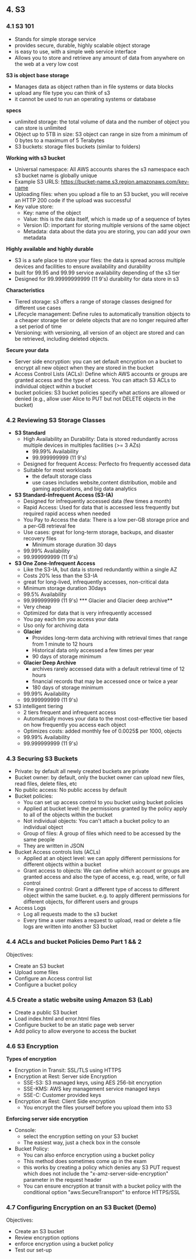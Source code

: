 ## 4. S3

### 4.1 S3 101
* Stands for simple storage service
* provides secure, durable, highly scalable object storage
* is easy to use, with a simple web service interface
* Allows you to store and retrieve any amount of data from anywhere on the web at a very low cost

**S3 is object base storage**
* Manages data as object rathen than in file systems or data blocks
* upload any file type you can think of s3
* it cannot be used to run an operating systems or database

**specs**
* unlimited storage: the total volume of data and the number of object you can store is unlimited
* Object up to 5TB in size: S3 object can range in size from a minimum of 0 bytes to a maximum of 5 Terabytes
* S3 buckets: storage files buckets (similar to folders)

**Working with s3 bucket**
* Universal namespace: All AWS accounts shares the s3 namespace each s3 bucket name is globally unique
* Example S3 URLS: https://bucket-name.s3.region.amazonaws.com/key-name
* Uploading files: when you upload a file to an S3 bucket, you will receive an HTTP 200 code if the upload was successful
* Key value store:
  * Key: name of the object
  * Value: this is the data itself, which is made up of a sequence of bytes
  * Version ID: important for storing multiple versions of the same object
  * Metadata: data about the data you are storing, you can add your own metadata

**Highly available and highly durable**
* S3 is a safe place to store your files: the data is spread across multiple devices and facilities to ensure availability and durability
* built for 99.95 and 99.99 service availability depending of the s3 tier
* Designed for 99.99999999999 (11 9's) durability for data store in s3

**Characteristics**
* Tiered storage: s3 offers a range of storage classes designed for different use cases
* Lifecycle management: Define rules to automatically transition objects to a cheaper storage tier or delete objects that are no longer required after a set period of time
* Versioning: with versioning, all version of an object are stored and can be retrieved, including deleted objects.

**Secure your data**
* Server side encryption: you can set default encryption on a bucket to encrypt all new object when they are stored in the bucket
* Access Control Lists (ACLs): Define which AWS accounts or groups are granted access and the type of access. You can attach S3 ACLs to individual object within a bucket
* bucket policies: S3 bucket policies specify what actions are allowed or denied (e.g., allow user Alice to PUT but not DELETE objects in the bucket)

### 4.2 Reviewing S3 Storage Classes

* **S3 Standard**
  * High Availability an Durability: Data is stored redundantly across multiple devices in multiples facilities (>= 3 AZs)
    * 99.99% Availability
    * 99.999999999 (11 9's)
  * Designed for frequent Access: Perfecto fro frequently accessed data
  * Suitable for most workloads
    * the default storage class
    * use cases includes website,content distribution, mobile and gaming applications, and big data analytics
* **S3 Standard-Infrequent Access (S3-IA)**
  * Designed for infrequently accessed data (few times a month)
  * Rapid Access: Used for data that is accessed less frequently but required rapid access when needed
  * You Pay to Access the data: There is a low per-GB storage price and a per-GB retrieval fee
  * Use cases: great for long-term storage, backups, and disaster recovery files
    * Minimum storage duration 30 days
  * 99.99% Availability
  * 99.999999999 (11 9's)
* **S3 One Zone-Infrequent Access**
  * Like the S3-IA, but data is stored redundantly within a single AZ
  * Costs 20% less than the S3-IA
  * great for long-lived, infrequently accesses, non-critical data
  * Minimum storage duration 30days
  * 99.5% Availability
  * 99.999999999 (11 9's)
*** Glacier and Glacier deep archive**
  * Very cheap
  * Optimized for data that is very infrequently accessed
  * You pay each tim you access your data
  * Uso only for archiving data
  * **Glacier**
    * Provides long-term data archiving with retrieval times that range from 1 minute to 12 hours
    * Historical data only accessed a few times per year
    * 90 days of storage minimum
  * **Glacier Deep Archive**
    * archives rarely accessed data with a default retrieval time of 12 hours
    * financial records that may be accessed once or twice a year
    * 180 days of storage minimum
  * 99.99% Availability
  * 99.999999999 (11 9's)
* S3 intelligent tiering
  * 2 tiers frequent and infrequent access
  * Automatically moves your data to the most cost-effective tier based on how frequently you access each object
  * Optimizes costs: added monthly fee of 0.0025$ per 1000, objects
  * 99.99% Availability
  * 99.999999999 (11 9's)
  

### 4.3 Securing S3 Buckets
* Private: by default all newly created buckets are private
* Bucket owner: by default, only the bucket owner can upload new files, read files, delete files, etc
* No public access: No public access by default
* Bucket policies:
  * You can set up access control to you bucket using bucket policies
  * Applied at bucket level: the permissions granted by the policy apply to all of the objects within the bucket
  * Not individual objects: You can't attach a bucket policy to an individual object
  * Group of files: A group of files which need to be accessed by the same people
  * They are written in JSON
* Bucket Access controls lists (ACLs)
  * Applied at an object level: we can apply different permissions for different objects within a bucket
  * Grant access to objects: We can define which account or groups are granted access and also the type of access, e.g. read, write, or full control
  * Fine grained control: Grant a different type of access to different object within the same bucket. e.g. to apply different permissions for different objects, for different users and groups
* Access Logs
  * Log all requests made to the s3 bucket
  * Every time a user makes a request to upload, read or delete a file logs are written into another S3 bucket
  
### 4.4 ACLs and bucket Policies Demo Part 1 && 2
Objectives: 
* Create an S3 bucket
* Upload some files
* Configure an Access control list
* Configure a bucket policy

### 4.5 Create a static website using Amazon S3 (Lab)
* Create a public S3 bucket
* Load index.html and error.html files
* Configure bucket to be an static page web server
* Add policy to allow everyone to access the bucket 

### 4.6 S3 Encryption

**Types of encryption**
* Encryption in Transit: SSL/TLS using HTTPS
* Encryption at Rest: Server side Encryption
  * SSE-S3: S3 managed keys, using AES 256-bit encryption
  * SSE-KMS: AWS key management service managed keys
  * SSE-C: Customer provided keys
* Encryption at Rest: Client Side encryption
  * You encrypt the files yourself before you upload them into S3
  
**Enforcing server side encryption**
* Console:
  * select the encryption setting on your S3 bucket
  * The easiest way, just a check box in the console
* Bucket Policy:
  * You can also enforce encryption using a bucket policy
  * This method does sometimes come up in the exam
  * this works by creating a policy which denies any S3 PUT request which does not include the "x-amz-server-side-encryption" parameter in the request header
  * You can ensure encryption at transit with a bucket policy with the conditional option "aws:SecureTransport" to enforce HTTPS/SSL

### 4.7 Configuring Encryption on an S3 Bucket (Demo)
Objectives:
* Create an S3 bucket
* Review encryption options
* enforce encryption using a bucket policy
* Test our set-up